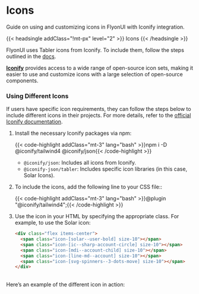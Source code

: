 # Icons

Guide on using and customizing icons in FlyonUI with Iconify integration.

<!-------------------- Icons -------------------->

{{< headsingle addClass="!mt-px" level="2" >}} Icons {{< /headsingle >}}


FlyonUI uses Tabler icons from Iconify. To include them, follow the steps outlined in the [docs](getting-started/quick-start/#setup-icons).

**<a href="https://iconify.design" target="_blank">Iconify</a>** provides access to a wide range of open-source icon sets, making it easier to use and customize icons with a large selection of open-source components.



<!-- Using Different Icons  -->

### Using Different Icons

If users have specific icon requirements, they can follow the steps below to include different icons in their projects. For more details, refer to the <a href="https://iconify.design/docs/usage/css/tailwind/" class="link link-primary" target="_blank">official Iconify documentation</a>.

1. Install the necessary Iconify packages via npm:

   {{< code-highlight addClass="mt-3" lang="bash" >}}npm i -D @iconify/tailwind4 @iconify/json{{< /code-highlight >}}

   - `@iconify/json`: Includes all icons from Iconify.
   - `@iconify-json/tabler`: Includes specific icon libraries (in this case, Solar Icons).

2. To include the icons, add the following line to your CSS file::

    {{< code-highlight addClass="mt-3" lang="bash" >}}@plugin "@iconify/tailwind4";{{< /code-highlight >}}

3. Use the icon in your HTML by specifying the appropriate class. For example, to use the Solar icon:

    ```html
    <div class="flex items-center">
      <span class="icon-[solar--user-bold] size-10"></span>
      <span class="icon-[ic--sharp-account-circle] size-10"></span>
      <span class="icon-[mdi--account-child] size-10"></span>
      <span class="icon-[line-md--account] size-10"></span>
      <span class="icon-[svg-spinners--3-dots-move] size-10"></span>
    </div>
    ```
</br>
Here’s an example of the different icon in action:

<div class="flex items-center mt-5 gap-5">
  <span class="icon-[solar--user-bold] size-10"></span>
  <span class="icon-[ic--sharp-account-circle] size-10"></span>
  <span class="icon-[mdi--account-child] size-10"></span>
  <span class="icon-[line-md--account] size-10"></span>
  <span class="icon-[svg-spinners--3-dots-move] size-10"></span>
</div>
